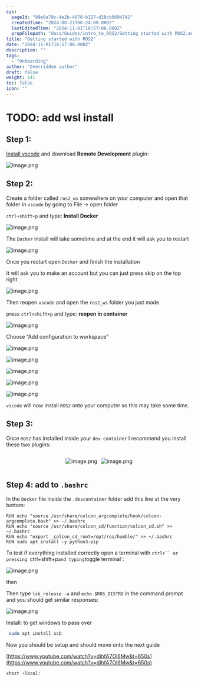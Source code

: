 ```yaml
---
sys:
  pageId: "89e0a78c-4e2b-4070-b327-d28cb0694742"
  createdTime: "2024-08-21T00:24:00.000Z"
  lastEditedTime: "2024-11-01T18:57:00.000Z"
  propFilepath: "docs/Guides/intro_to_ROS2/Getting started with ROS2.md"
title: "Getting started with ROS2"
date: "2024-11-01T18:57:00.000Z"
description: ""
tags:
  - "Onboarding"
author: "Overridden author"
draft: false
weight: 141
toc: false
icon: ""
---
```


# TODO: add wsl install

## Step 1:

[Install vscode](https://code.visualstudio.com/download) and download **Remote Development** plugin:

![image.png](https://prod-files-secure.s3.us-west-2.amazonaws.com/d518164a-d88e-44d1-a4ee-3adb3bd8bce0/efb52993-1881-4a40-b95e-6f020334f022/image.png?X-Amz-Algorithm=AWS4-HMAC-SHA256&X-Amz-Content-Sha256=UNSIGNED-PAYLOAD&X-Amz-Credential=ASIAZI2LB46656H3AFHF%2F20250221%2Fus-west-2%2Fs3%2Faws4_request&X-Amz-Date=20250221T160854Z&X-Amz-Expires=3600&X-Amz-Security-Token=IQoJb3JpZ2luX2VjELD%2F%2F%2F%2F%2F%2F%2F%2F%2F%2FwEaCXVzLXdlc3QtMiJHMEUCIQDjs%2B%2FOxEfaQkcbhkfYa3rzGLttFV2NMUoraCqur4e11gIgVhqEcDxnZX7gURD7wg2mGza02yjfblHsLpkykc6bujAqiAQI2f%2F%2F%2F%2F%2F%2F%2F%2F%2F%2FARAAGgw2Mzc0MjMxODM4MDUiDJY5WBrrEuxZR3I4%2BircA103K3J7S5s%2FkwzgKpmV7h769hllXkKD0LEn7XEyXOsIThST1PtyD4Lc7sId7wEr97K4FjhJSGUFg%2FiB9bescyuuXUqLB3cR5Kb0ay3nK%2F6Zvx1zImySx2qx%2BZXFQhVceItHIlQbZ5PGt%2BgNls1us4z9uUzbx%2BLPPtYx3mSkbmL5i4aHWkURk42YBoAOgayPAUNbxJw1%2BY5iMm53MzK57mJryY1eAZbghupYkUvWkwWy3FMU8sS%2FGPPOz0tghRH1vDXtpoeCHCjTs3qfe42HNG5Kx7QNSlp5wNK%2Fs9G3riZJexN%2FHGB04vBnpGovooTEiPhZBNy5K6yi5QbdwlDdTLut13uBGmRj4qB5V1gPLQrumGBjO0PJCMk7MVHWX9YSHPxTsp0rhaXi1EX8sVB2tiwj37%2FMzZnVdepxwpKThZtSNaxv74w1axAa%2BpJ6MaKi4tbpIj%2FgktH4GUAcYADHSrUGjKl%2BE%2F7ZrVPdz%2ByiclREHZtY48KaEUF%2FW%2FLfCAUdjTvUWeIQgimFiQe43BA9QFGmlJ2vHaI4zwX4PMY5iHaFYTtbzn4rZzPpgVPWuFvXMratQdrOPKPTRk5REuJrlcSqrQ8GAEEfgGi%2F1QRmUii2u6tEQL%2BV5XQPG%2B7RMOO94r0GOqUB%2FD3wrf%2Fsa3iOM9f%2BHTTiJ5sNYjP5gvERLsJSnAJDBtPKaGcXtgWwstRDiBN562A1U%2BZTP1oXNDd7gsXSn0M1Lapyq3pabJa%2BWeWD%2BZEJRk0Hh8W15W%2B972QHvhsqcD%2FJBkphXX50nG3QiG5i4wIjfqdFAngOeioyYK9vo1dxIiYdH5cNY8eLIAF4GxiflnsnPDgkRUdYgM7sSeUych0KS6GFozsm&X-Amz-Signature=d94ea19d034674fba7886fe70d0909ec76c06a0e0878355a73dee3a771249364&X-Amz-SignedHeaders=host&x-id=GetObject)

## Step 2:

Create a folder called `ros2_ws` somewhere on your computer and open that folder in `vscode` by going to File → open folder 

`ctrl+shift+p` and type: **Install Docker**

![image.png](https://prod-files-secure.s3.us-west-2.amazonaws.com/d518164a-d88e-44d1-a4ee-3adb3bd8bce0/2269dc0e-1cd5-47ff-bceb-c04ad9b2eab0/image.png?X-Amz-Algorithm=AWS4-HMAC-SHA256&X-Amz-Content-Sha256=UNSIGNED-PAYLOAD&X-Amz-Credential=ASIAZI2LB46656H3AFHF%2F20250221%2Fus-west-2%2Fs3%2Faws4_request&X-Amz-Date=20250221T160854Z&X-Amz-Expires=3600&X-Amz-Security-Token=IQoJb3JpZ2luX2VjELD%2F%2F%2F%2F%2F%2F%2F%2F%2F%2FwEaCXVzLXdlc3QtMiJHMEUCIQDjs%2B%2FOxEfaQkcbhkfYa3rzGLttFV2NMUoraCqur4e11gIgVhqEcDxnZX7gURD7wg2mGza02yjfblHsLpkykc6bujAqiAQI2f%2F%2F%2F%2F%2F%2F%2F%2F%2F%2FARAAGgw2Mzc0MjMxODM4MDUiDJY5WBrrEuxZR3I4%2BircA103K3J7S5s%2FkwzgKpmV7h769hllXkKD0LEn7XEyXOsIThST1PtyD4Lc7sId7wEr97K4FjhJSGUFg%2FiB9bescyuuXUqLB3cR5Kb0ay3nK%2F6Zvx1zImySx2qx%2BZXFQhVceItHIlQbZ5PGt%2BgNls1us4z9uUzbx%2BLPPtYx3mSkbmL5i4aHWkURk42YBoAOgayPAUNbxJw1%2BY5iMm53MzK57mJryY1eAZbghupYkUvWkwWy3FMU8sS%2FGPPOz0tghRH1vDXtpoeCHCjTs3qfe42HNG5Kx7QNSlp5wNK%2Fs9G3riZJexN%2FHGB04vBnpGovooTEiPhZBNy5K6yi5QbdwlDdTLut13uBGmRj4qB5V1gPLQrumGBjO0PJCMk7MVHWX9YSHPxTsp0rhaXi1EX8sVB2tiwj37%2FMzZnVdepxwpKThZtSNaxv74w1axAa%2BpJ6MaKi4tbpIj%2FgktH4GUAcYADHSrUGjKl%2BE%2F7ZrVPdz%2ByiclREHZtY48KaEUF%2FW%2FLfCAUdjTvUWeIQgimFiQe43BA9QFGmlJ2vHaI4zwX4PMY5iHaFYTtbzn4rZzPpgVPWuFvXMratQdrOPKPTRk5REuJrlcSqrQ8GAEEfgGi%2F1QRmUii2u6tEQL%2BV5XQPG%2B7RMOO94r0GOqUB%2FD3wrf%2Fsa3iOM9f%2BHTTiJ5sNYjP5gvERLsJSnAJDBtPKaGcXtgWwstRDiBN562A1U%2BZTP1oXNDd7gsXSn0M1Lapyq3pabJa%2BWeWD%2BZEJRk0Hh8W15W%2B972QHvhsqcD%2FJBkphXX50nG3QiG5i4wIjfqdFAngOeioyYK9vo1dxIiYdH5cNY8eLIAF4GxiflnsnPDgkRUdYgM7sSeUych0KS6GFozsm&X-Amz-Signature=6b741058277764b6fc87503500e0b8a7dd24643a1468dab8efbd7f300e88d172&X-Amz-SignedHeaders=host&x-id=GetObject)

The `Docker` install will take sometime and at the end it will ask you to restart

![image.png](https://prod-files-secure.s3.us-west-2.amazonaws.com/d518164a-d88e-44d1-a4ee-3adb3bd8bce0/ed233f78-be33-4b1f-b89c-9c346c0e961e/image.png?X-Amz-Algorithm=AWS4-HMAC-SHA256&X-Amz-Content-Sha256=UNSIGNED-PAYLOAD&X-Amz-Credential=ASIAZI2LB46656H3AFHF%2F20250221%2Fus-west-2%2Fs3%2Faws4_request&X-Amz-Date=20250221T160854Z&X-Amz-Expires=3600&X-Amz-Security-Token=IQoJb3JpZ2luX2VjELD%2F%2F%2F%2F%2F%2F%2F%2F%2F%2FwEaCXVzLXdlc3QtMiJHMEUCIQDjs%2B%2FOxEfaQkcbhkfYa3rzGLttFV2NMUoraCqur4e11gIgVhqEcDxnZX7gURD7wg2mGza02yjfblHsLpkykc6bujAqiAQI2f%2F%2F%2F%2F%2F%2F%2F%2F%2F%2FARAAGgw2Mzc0MjMxODM4MDUiDJY5WBrrEuxZR3I4%2BircA103K3J7S5s%2FkwzgKpmV7h769hllXkKD0LEn7XEyXOsIThST1PtyD4Lc7sId7wEr97K4FjhJSGUFg%2FiB9bescyuuXUqLB3cR5Kb0ay3nK%2F6Zvx1zImySx2qx%2BZXFQhVceItHIlQbZ5PGt%2BgNls1us4z9uUzbx%2BLPPtYx3mSkbmL5i4aHWkURk42YBoAOgayPAUNbxJw1%2BY5iMm53MzK57mJryY1eAZbghupYkUvWkwWy3FMU8sS%2FGPPOz0tghRH1vDXtpoeCHCjTs3qfe42HNG5Kx7QNSlp5wNK%2Fs9G3riZJexN%2FHGB04vBnpGovooTEiPhZBNy5K6yi5QbdwlDdTLut13uBGmRj4qB5V1gPLQrumGBjO0PJCMk7MVHWX9YSHPxTsp0rhaXi1EX8sVB2tiwj37%2FMzZnVdepxwpKThZtSNaxv74w1axAa%2BpJ6MaKi4tbpIj%2FgktH4GUAcYADHSrUGjKl%2BE%2F7ZrVPdz%2ByiclREHZtY48KaEUF%2FW%2FLfCAUdjTvUWeIQgimFiQe43BA9QFGmlJ2vHaI4zwX4PMY5iHaFYTtbzn4rZzPpgVPWuFvXMratQdrOPKPTRk5REuJrlcSqrQ8GAEEfgGi%2F1QRmUii2u6tEQL%2BV5XQPG%2B7RMOO94r0GOqUB%2FD3wrf%2Fsa3iOM9f%2BHTTiJ5sNYjP5gvERLsJSnAJDBtPKaGcXtgWwstRDiBN562A1U%2BZTP1oXNDd7gsXSn0M1Lapyq3pabJa%2BWeWD%2BZEJRk0Hh8W15W%2B972QHvhsqcD%2FJBkphXX50nG3QiG5i4wIjfqdFAngOeioyYK9vo1dxIiYdH5cNY8eLIAF4GxiflnsnPDgkRUdYgM7sSeUych0KS6GFozsm&X-Amz-Signature=b68771d6d384e61a8fef19013cbeb78294ba511686df41918fb871a8bb1eeb62&X-Amz-SignedHeaders=host&x-id=GetObject)

Once you restart open `Docker` and finish the installation

It will ask you to make an account but you can just press skip on the top right

![image.png](https://prod-files-secure.s3.us-west-2.amazonaws.com/d518164a-d88e-44d1-a4ee-3adb3bd8bce0/21010ad9-1659-4fd9-9f59-9932a09b2a3d/image.png?X-Amz-Algorithm=AWS4-HMAC-SHA256&X-Amz-Content-Sha256=UNSIGNED-PAYLOAD&X-Amz-Credential=ASIAZI2LB46656H3AFHF%2F20250221%2Fus-west-2%2Fs3%2Faws4_request&X-Amz-Date=20250221T160854Z&X-Amz-Expires=3600&X-Amz-Security-Token=IQoJb3JpZ2luX2VjELD%2F%2F%2F%2F%2F%2F%2F%2F%2F%2FwEaCXVzLXdlc3QtMiJHMEUCIQDjs%2B%2FOxEfaQkcbhkfYa3rzGLttFV2NMUoraCqur4e11gIgVhqEcDxnZX7gURD7wg2mGza02yjfblHsLpkykc6bujAqiAQI2f%2F%2F%2F%2F%2F%2F%2F%2F%2F%2FARAAGgw2Mzc0MjMxODM4MDUiDJY5WBrrEuxZR3I4%2BircA103K3J7S5s%2FkwzgKpmV7h769hllXkKD0LEn7XEyXOsIThST1PtyD4Lc7sId7wEr97K4FjhJSGUFg%2FiB9bescyuuXUqLB3cR5Kb0ay3nK%2F6Zvx1zImySx2qx%2BZXFQhVceItHIlQbZ5PGt%2BgNls1us4z9uUzbx%2BLPPtYx3mSkbmL5i4aHWkURk42YBoAOgayPAUNbxJw1%2BY5iMm53MzK57mJryY1eAZbghupYkUvWkwWy3FMU8sS%2FGPPOz0tghRH1vDXtpoeCHCjTs3qfe42HNG5Kx7QNSlp5wNK%2Fs9G3riZJexN%2FHGB04vBnpGovooTEiPhZBNy5K6yi5QbdwlDdTLut13uBGmRj4qB5V1gPLQrumGBjO0PJCMk7MVHWX9YSHPxTsp0rhaXi1EX8sVB2tiwj37%2FMzZnVdepxwpKThZtSNaxv74w1axAa%2BpJ6MaKi4tbpIj%2FgktH4GUAcYADHSrUGjKl%2BE%2F7ZrVPdz%2ByiclREHZtY48KaEUF%2FW%2FLfCAUdjTvUWeIQgimFiQe43BA9QFGmlJ2vHaI4zwX4PMY5iHaFYTtbzn4rZzPpgVPWuFvXMratQdrOPKPTRk5REuJrlcSqrQ8GAEEfgGi%2F1QRmUii2u6tEQL%2BV5XQPG%2B7RMOO94r0GOqUB%2FD3wrf%2Fsa3iOM9f%2BHTTiJ5sNYjP5gvERLsJSnAJDBtPKaGcXtgWwstRDiBN562A1U%2BZTP1oXNDd7gsXSn0M1Lapyq3pabJa%2BWeWD%2BZEJRk0Hh8W15W%2B972QHvhsqcD%2FJBkphXX50nG3QiG5i4wIjfqdFAngOeioyYK9vo1dxIiYdH5cNY8eLIAF4GxiflnsnPDgkRUdYgM7sSeUych0KS6GFozsm&X-Amz-Signature=8cb560966e0069bc2907f6aa2a6af744d148ade63cafe3cc51428016ea9582a9&X-Amz-SignedHeaders=host&x-id=GetObject)

Then reopen `vscode` and open the `ros2_ws` folder you just made

press `ctrl+shift+p` and type: **reopen in container**

![image.png](https://prod-files-secure.s3.us-west-2.amazonaws.com/d518164a-d88e-44d1-a4ee-3adb3bd8bce0/4e93b8c2-41ad-488c-8095-c74205196118/image.png?X-Amz-Algorithm=AWS4-HMAC-SHA256&X-Amz-Content-Sha256=UNSIGNED-PAYLOAD&X-Amz-Credential=ASIAZI2LB46656H3AFHF%2F20250221%2Fus-west-2%2Fs3%2Faws4_request&X-Amz-Date=20250221T160854Z&X-Amz-Expires=3600&X-Amz-Security-Token=IQoJb3JpZ2luX2VjELD%2F%2F%2F%2F%2F%2F%2F%2F%2F%2FwEaCXVzLXdlc3QtMiJHMEUCIQDjs%2B%2FOxEfaQkcbhkfYa3rzGLttFV2NMUoraCqur4e11gIgVhqEcDxnZX7gURD7wg2mGza02yjfblHsLpkykc6bujAqiAQI2f%2F%2F%2F%2F%2F%2F%2F%2F%2F%2FARAAGgw2Mzc0MjMxODM4MDUiDJY5WBrrEuxZR3I4%2BircA103K3J7S5s%2FkwzgKpmV7h769hllXkKD0LEn7XEyXOsIThST1PtyD4Lc7sId7wEr97K4FjhJSGUFg%2FiB9bescyuuXUqLB3cR5Kb0ay3nK%2F6Zvx1zImySx2qx%2BZXFQhVceItHIlQbZ5PGt%2BgNls1us4z9uUzbx%2BLPPtYx3mSkbmL5i4aHWkURk42YBoAOgayPAUNbxJw1%2BY5iMm53MzK57mJryY1eAZbghupYkUvWkwWy3FMU8sS%2FGPPOz0tghRH1vDXtpoeCHCjTs3qfe42HNG5Kx7QNSlp5wNK%2Fs9G3riZJexN%2FHGB04vBnpGovooTEiPhZBNy5K6yi5QbdwlDdTLut13uBGmRj4qB5V1gPLQrumGBjO0PJCMk7MVHWX9YSHPxTsp0rhaXi1EX8sVB2tiwj37%2FMzZnVdepxwpKThZtSNaxv74w1axAa%2BpJ6MaKi4tbpIj%2FgktH4GUAcYADHSrUGjKl%2BE%2F7ZrVPdz%2ByiclREHZtY48KaEUF%2FW%2FLfCAUdjTvUWeIQgimFiQe43BA9QFGmlJ2vHaI4zwX4PMY5iHaFYTtbzn4rZzPpgVPWuFvXMratQdrOPKPTRk5REuJrlcSqrQ8GAEEfgGi%2F1QRmUii2u6tEQL%2BV5XQPG%2B7RMOO94r0GOqUB%2FD3wrf%2Fsa3iOM9f%2BHTTiJ5sNYjP5gvERLsJSnAJDBtPKaGcXtgWwstRDiBN562A1U%2BZTP1oXNDd7gsXSn0M1Lapyq3pabJa%2BWeWD%2BZEJRk0Hh8W15W%2B972QHvhsqcD%2FJBkphXX50nG3QiG5i4wIjfqdFAngOeioyYK9vo1dxIiYdH5cNY8eLIAF4GxiflnsnPDgkRUdYgM7sSeUych0KS6GFozsm&X-Amz-Signature=7ff93febcfdf28a41a70def7cf2d4824fe1e8281ee4a5914cdcfafd04636c7dc&X-Amz-SignedHeaders=host&x-id=GetObject)

Choose “Add configuration to workspace”

![image.png](https://prod-files-secure.s3.us-west-2.amazonaws.com/d518164a-d88e-44d1-a4ee-3adb3bd8bce0/9560b282-5060-4989-ba37-97e7b2c22476/image.png?X-Amz-Algorithm=AWS4-HMAC-SHA256&X-Amz-Content-Sha256=UNSIGNED-PAYLOAD&X-Amz-Credential=ASIAZI2LB46656H3AFHF%2F20250221%2Fus-west-2%2Fs3%2Faws4_request&X-Amz-Date=20250221T160854Z&X-Amz-Expires=3600&X-Amz-Security-Token=IQoJb3JpZ2luX2VjELD%2F%2F%2F%2F%2F%2F%2F%2F%2F%2FwEaCXVzLXdlc3QtMiJHMEUCIQDjs%2B%2FOxEfaQkcbhkfYa3rzGLttFV2NMUoraCqur4e11gIgVhqEcDxnZX7gURD7wg2mGza02yjfblHsLpkykc6bujAqiAQI2f%2F%2F%2F%2F%2F%2F%2F%2F%2F%2FARAAGgw2Mzc0MjMxODM4MDUiDJY5WBrrEuxZR3I4%2BircA103K3J7S5s%2FkwzgKpmV7h769hllXkKD0LEn7XEyXOsIThST1PtyD4Lc7sId7wEr97K4FjhJSGUFg%2FiB9bescyuuXUqLB3cR5Kb0ay3nK%2F6Zvx1zImySx2qx%2BZXFQhVceItHIlQbZ5PGt%2BgNls1us4z9uUzbx%2BLPPtYx3mSkbmL5i4aHWkURk42YBoAOgayPAUNbxJw1%2BY5iMm53MzK57mJryY1eAZbghupYkUvWkwWy3FMU8sS%2FGPPOz0tghRH1vDXtpoeCHCjTs3qfe42HNG5Kx7QNSlp5wNK%2Fs9G3riZJexN%2FHGB04vBnpGovooTEiPhZBNy5K6yi5QbdwlDdTLut13uBGmRj4qB5V1gPLQrumGBjO0PJCMk7MVHWX9YSHPxTsp0rhaXi1EX8sVB2tiwj37%2FMzZnVdepxwpKThZtSNaxv74w1axAa%2BpJ6MaKi4tbpIj%2FgktH4GUAcYADHSrUGjKl%2BE%2F7ZrVPdz%2ByiclREHZtY48KaEUF%2FW%2FLfCAUdjTvUWeIQgimFiQe43BA9QFGmlJ2vHaI4zwX4PMY5iHaFYTtbzn4rZzPpgVPWuFvXMratQdrOPKPTRk5REuJrlcSqrQ8GAEEfgGi%2F1QRmUii2u6tEQL%2BV5XQPG%2B7RMOO94r0GOqUB%2FD3wrf%2Fsa3iOM9f%2BHTTiJ5sNYjP5gvERLsJSnAJDBtPKaGcXtgWwstRDiBN562A1U%2BZTP1oXNDd7gsXSn0M1Lapyq3pabJa%2BWeWD%2BZEJRk0Hh8W15W%2B972QHvhsqcD%2FJBkphXX50nG3QiG5i4wIjfqdFAngOeioyYK9vo1dxIiYdH5cNY8eLIAF4GxiflnsnPDgkRUdYgM7sSeUych0KS6GFozsm&X-Amz-Signature=814c05984750ed32126301510dd60f77c48fd94fb397ac97d45d4782e0e76ba1&X-Amz-SignedHeaders=host&x-id=GetObject)

![image.png](https://prod-files-secure.s3.us-west-2.amazonaws.com/d518164a-d88e-44d1-a4ee-3adb3bd8bce0/2ee63f81-886b-48e8-a553-dc6e5eac99e4/image.png?X-Amz-Algorithm=AWS4-HMAC-SHA256&X-Amz-Content-Sha256=UNSIGNED-PAYLOAD&X-Amz-Credential=ASIAZI2LB46656H3AFHF%2F20250221%2Fus-west-2%2Fs3%2Faws4_request&X-Amz-Date=20250221T160854Z&X-Amz-Expires=3600&X-Amz-Security-Token=IQoJb3JpZ2luX2VjELD%2F%2F%2F%2F%2F%2F%2F%2F%2F%2FwEaCXVzLXdlc3QtMiJHMEUCIQDjs%2B%2FOxEfaQkcbhkfYa3rzGLttFV2NMUoraCqur4e11gIgVhqEcDxnZX7gURD7wg2mGza02yjfblHsLpkykc6bujAqiAQI2f%2F%2F%2F%2F%2F%2F%2F%2F%2F%2FARAAGgw2Mzc0MjMxODM4MDUiDJY5WBrrEuxZR3I4%2BircA103K3J7S5s%2FkwzgKpmV7h769hllXkKD0LEn7XEyXOsIThST1PtyD4Lc7sId7wEr97K4FjhJSGUFg%2FiB9bescyuuXUqLB3cR5Kb0ay3nK%2F6Zvx1zImySx2qx%2BZXFQhVceItHIlQbZ5PGt%2BgNls1us4z9uUzbx%2BLPPtYx3mSkbmL5i4aHWkURk42YBoAOgayPAUNbxJw1%2BY5iMm53MzK57mJryY1eAZbghupYkUvWkwWy3FMU8sS%2FGPPOz0tghRH1vDXtpoeCHCjTs3qfe42HNG5Kx7QNSlp5wNK%2Fs9G3riZJexN%2FHGB04vBnpGovooTEiPhZBNy5K6yi5QbdwlDdTLut13uBGmRj4qB5V1gPLQrumGBjO0PJCMk7MVHWX9YSHPxTsp0rhaXi1EX8sVB2tiwj37%2FMzZnVdepxwpKThZtSNaxv74w1axAa%2BpJ6MaKi4tbpIj%2FgktH4GUAcYADHSrUGjKl%2BE%2F7ZrVPdz%2ByiclREHZtY48KaEUF%2FW%2FLfCAUdjTvUWeIQgimFiQe43BA9QFGmlJ2vHaI4zwX4PMY5iHaFYTtbzn4rZzPpgVPWuFvXMratQdrOPKPTRk5REuJrlcSqrQ8GAEEfgGi%2F1QRmUii2u6tEQL%2BV5XQPG%2B7RMOO94r0GOqUB%2FD3wrf%2Fsa3iOM9f%2BHTTiJ5sNYjP5gvERLsJSnAJDBtPKaGcXtgWwstRDiBN562A1U%2BZTP1oXNDd7gsXSn0M1Lapyq3pabJa%2BWeWD%2BZEJRk0Hh8W15W%2B972QHvhsqcD%2FJBkphXX50nG3QiG5i4wIjfqdFAngOeioyYK9vo1dxIiYdH5cNY8eLIAF4GxiflnsnPDgkRUdYgM7sSeUych0KS6GFozsm&X-Amz-Signature=2948457356ad49386ca162ffaad286f82fca5d7cf8df479f94024f40da4fc985&X-Amz-SignedHeaders=host&x-id=GetObject)

![image.png](https://prod-files-secure.s3.us-west-2.amazonaws.com/d518164a-d88e-44d1-a4ee-3adb3bd8bce0/ae1580b2-b048-407e-aed9-b584224a7a04/image.png?X-Amz-Algorithm=AWS4-HMAC-SHA256&X-Amz-Content-Sha256=UNSIGNED-PAYLOAD&X-Amz-Credential=ASIAZI2LB46656H3AFHF%2F20250221%2Fus-west-2%2Fs3%2Faws4_request&X-Amz-Date=20250221T160854Z&X-Amz-Expires=3600&X-Amz-Security-Token=IQoJb3JpZ2luX2VjELD%2F%2F%2F%2F%2F%2F%2F%2F%2F%2FwEaCXVzLXdlc3QtMiJHMEUCIQDjs%2B%2FOxEfaQkcbhkfYa3rzGLttFV2NMUoraCqur4e11gIgVhqEcDxnZX7gURD7wg2mGza02yjfblHsLpkykc6bujAqiAQI2f%2F%2F%2F%2F%2F%2F%2F%2F%2F%2FARAAGgw2Mzc0MjMxODM4MDUiDJY5WBrrEuxZR3I4%2BircA103K3J7S5s%2FkwzgKpmV7h769hllXkKD0LEn7XEyXOsIThST1PtyD4Lc7sId7wEr97K4FjhJSGUFg%2FiB9bescyuuXUqLB3cR5Kb0ay3nK%2F6Zvx1zImySx2qx%2BZXFQhVceItHIlQbZ5PGt%2BgNls1us4z9uUzbx%2BLPPtYx3mSkbmL5i4aHWkURk42YBoAOgayPAUNbxJw1%2BY5iMm53MzK57mJryY1eAZbghupYkUvWkwWy3FMU8sS%2FGPPOz0tghRH1vDXtpoeCHCjTs3qfe42HNG5Kx7QNSlp5wNK%2Fs9G3riZJexN%2FHGB04vBnpGovooTEiPhZBNy5K6yi5QbdwlDdTLut13uBGmRj4qB5V1gPLQrumGBjO0PJCMk7MVHWX9YSHPxTsp0rhaXi1EX8sVB2tiwj37%2FMzZnVdepxwpKThZtSNaxv74w1axAa%2BpJ6MaKi4tbpIj%2FgktH4GUAcYADHSrUGjKl%2BE%2F7ZrVPdz%2ByiclREHZtY48KaEUF%2FW%2FLfCAUdjTvUWeIQgimFiQe43BA9QFGmlJ2vHaI4zwX4PMY5iHaFYTtbzn4rZzPpgVPWuFvXMratQdrOPKPTRk5REuJrlcSqrQ8GAEEfgGi%2F1QRmUii2u6tEQL%2BV5XQPG%2B7RMOO94r0GOqUB%2FD3wrf%2Fsa3iOM9f%2BHTTiJ5sNYjP5gvERLsJSnAJDBtPKaGcXtgWwstRDiBN562A1U%2BZTP1oXNDd7gsXSn0M1Lapyq3pabJa%2BWeWD%2BZEJRk0Hh8W15W%2B972QHvhsqcD%2FJBkphXX50nG3QiG5i4wIjfqdFAngOeioyYK9vo1dxIiYdH5cNY8eLIAF4GxiflnsnPDgkRUdYgM7sSeUych0KS6GFozsm&X-Amz-Signature=b5a821609a2bcd33d974f00c2b126790c8cd61c4c126d8850d7f6eef74d2cdfc&X-Amz-SignedHeaders=host&x-id=GetObject)

![image.png](https://prod-files-secure.s3.us-west-2.amazonaws.com/d518164a-d88e-44d1-a4ee-3adb3bd8bce0/53255b28-f75e-430f-b9e3-c0ac8577e42b/image.png?X-Amz-Algorithm=AWS4-HMAC-SHA256&X-Amz-Content-Sha256=UNSIGNED-PAYLOAD&X-Amz-Credential=ASIAZI2LB46656H3AFHF%2F20250221%2Fus-west-2%2Fs3%2Faws4_request&X-Amz-Date=20250221T160854Z&X-Amz-Expires=3600&X-Amz-Security-Token=IQoJb3JpZ2luX2VjELD%2F%2F%2F%2F%2F%2F%2F%2F%2F%2FwEaCXVzLXdlc3QtMiJHMEUCIQDjs%2B%2FOxEfaQkcbhkfYa3rzGLttFV2NMUoraCqur4e11gIgVhqEcDxnZX7gURD7wg2mGza02yjfblHsLpkykc6bujAqiAQI2f%2F%2F%2F%2F%2F%2F%2F%2F%2F%2FARAAGgw2Mzc0MjMxODM4MDUiDJY5WBrrEuxZR3I4%2BircA103K3J7S5s%2FkwzgKpmV7h769hllXkKD0LEn7XEyXOsIThST1PtyD4Lc7sId7wEr97K4FjhJSGUFg%2FiB9bescyuuXUqLB3cR5Kb0ay3nK%2F6Zvx1zImySx2qx%2BZXFQhVceItHIlQbZ5PGt%2BgNls1us4z9uUzbx%2BLPPtYx3mSkbmL5i4aHWkURk42YBoAOgayPAUNbxJw1%2BY5iMm53MzK57mJryY1eAZbghupYkUvWkwWy3FMU8sS%2FGPPOz0tghRH1vDXtpoeCHCjTs3qfe42HNG5Kx7QNSlp5wNK%2Fs9G3riZJexN%2FHGB04vBnpGovooTEiPhZBNy5K6yi5QbdwlDdTLut13uBGmRj4qB5V1gPLQrumGBjO0PJCMk7MVHWX9YSHPxTsp0rhaXi1EX8sVB2tiwj37%2FMzZnVdepxwpKThZtSNaxv74w1axAa%2BpJ6MaKi4tbpIj%2FgktH4GUAcYADHSrUGjKl%2BE%2F7ZrVPdz%2ByiclREHZtY48KaEUF%2FW%2FLfCAUdjTvUWeIQgimFiQe43BA9QFGmlJ2vHaI4zwX4PMY5iHaFYTtbzn4rZzPpgVPWuFvXMratQdrOPKPTRk5REuJrlcSqrQ8GAEEfgGi%2F1QRmUii2u6tEQL%2BV5XQPG%2B7RMOO94r0GOqUB%2FD3wrf%2Fsa3iOM9f%2BHTTiJ5sNYjP5gvERLsJSnAJDBtPKaGcXtgWwstRDiBN562A1U%2BZTP1oXNDd7gsXSn0M1Lapyq3pabJa%2BWeWD%2BZEJRk0Hh8W15W%2B972QHvhsqcD%2FJBkphXX50nG3QiG5i4wIjfqdFAngOeioyYK9vo1dxIiYdH5cNY8eLIAF4GxiflnsnPDgkRUdYgM7sSeUych0KS6GFozsm&X-Amz-Signature=1e1ded80c59f77c98b56f59f2abc81510bf43b9de85c8a1f9ff798772efbf9bd&X-Amz-SignedHeaders=host&x-id=GetObject)

![image.png](https://prod-files-secure.s3.us-west-2.amazonaws.com/d518164a-d88e-44d1-a4ee-3adb3bd8bce0/7c562767-5af9-4ffb-97d1-327bcdf4ee00/image.png?X-Amz-Algorithm=AWS4-HMAC-SHA256&X-Amz-Content-Sha256=UNSIGNED-PAYLOAD&X-Amz-Credential=ASIAZI2LB46656H3AFHF%2F20250221%2Fus-west-2%2Fs3%2Faws4_request&X-Amz-Date=20250221T160854Z&X-Amz-Expires=3600&X-Amz-Security-Token=IQoJb3JpZ2luX2VjELD%2F%2F%2F%2F%2F%2F%2F%2F%2F%2FwEaCXVzLXdlc3QtMiJHMEUCIQDjs%2B%2FOxEfaQkcbhkfYa3rzGLttFV2NMUoraCqur4e11gIgVhqEcDxnZX7gURD7wg2mGza02yjfblHsLpkykc6bujAqiAQI2f%2F%2F%2F%2F%2F%2F%2F%2F%2F%2FARAAGgw2Mzc0MjMxODM4MDUiDJY5WBrrEuxZR3I4%2BircA103K3J7S5s%2FkwzgKpmV7h769hllXkKD0LEn7XEyXOsIThST1PtyD4Lc7sId7wEr97K4FjhJSGUFg%2FiB9bescyuuXUqLB3cR5Kb0ay3nK%2F6Zvx1zImySx2qx%2BZXFQhVceItHIlQbZ5PGt%2BgNls1us4z9uUzbx%2BLPPtYx3mSkbmL5i4aHWkURk42YBoAOgayPAUNbxJw1%2BY5iMm53MzK57mJryY1eAZbghupYkUvWkwWy3FMU8sS%2FGPPOz0tghRH1vDXtpoeCHCjTs3qfe42HNG5Kx7QNSlp5wNK%2Fs9G3riZJexN%2FHGB04vBnpGovooTEiPhZBNy5K6yi5QbdwlDdTLut13uBGmRj4qB5V1gPLQrumGBjO0PJCMk7MVHWX9YSHPxTsp0rhaXi1EX8sVB2tiwj37%2FMzZnVdepxwpKThZtSNaxv74w1axAa%2BpJ6MaKi4tbpIj%2FgktH4GUAcYADHSrUGjKl%2BE%2F7ZrVPdz%2ByiclREHZtY48KaEUF%2FW%2FLfCAUdjTvUWeIQgimFiQe43BA9QFGmlJ2vHaI4zwX4PMY5iHaFYTtbzn4rZzPpgVPWuFvXMratQdrOPKPTRk5REuJrlcSqrQ8GAEEfgGi%2F1QRmUii2u6tEQL%2BV5XQPG%2B7RMOO94r0GOqUB%2FD3wrf%2Fsa3iOM9f%2BHTTiJ5sNYjP5gvERLsJSnAJDBtPKaGcXtgWwstRDiBN562A1U%2BZTP1oXNDd7gsXSn0M1Lapyq3pabJa%2BWeWD%2BZEJRk0Hh8W15W%2B972QHvhsqcD%2FJBkphXX50nG3QiG5i4wIjfqdFAngOeioyYK9vo1dxIiYdH5cNY8eLIAF4GxiflnsnPDgkRUdYgM7sSeUych0KS6GFozsm&X-Amz-Signature=7f1c6cb7ea222c962c752ec9740bfaebba37cdcc52fd68715ada6a260c3a0573&X-Amz-SignedHeaders=host&x-id=GetObject)

`vscode` will now install `ROS2` onto your computer so this may take some time.

## Step 3:

Once `ROS2` has installed inside your `dev-container` I recommend you install these two plugins:

<div style="display: flex;flex-direction: row; column-gap:10px; max-width: 630px;justify-content: center;">
<div>

![image.png](https://prod-files-secure.s3.us-west-2.amazonaws.com/d518164a-d88e-44d1-a4ee-3adb3bd8bce0/3fc3d550-5a54-4ba1-ba6b-faa01cdb7369/image.png?X-Amz-Algorithm=AWS4-HMAC-SHA256&X-Amz-Content-Sha256=UNSIGNED-PAYLOAD&X-Amz-Credential=ASIAZI2LB4667KBFYWPK%2F20250221%2Fus-west-2%2Fs3%2Faws4_request&X-Amz-Date=20250221T160856Z&X-Amz-Expires=3600&X-Amz-Security-Token=IQoJb3JpZ2luX2VjELD%2F%2F%2F%2F%2F%2F%2F%2F%2F%2FwEaCXVzLXdlc3QtMiJIMEYCIQDWefCcxTbVNW9UHGhediPbaLZhOZCYaGIuAzmXgd9Z1wIhAIwODUp65sRzGpyH6OTKZog9D9bY5lijfkI3bXno15CSKogECNn%2F%2F%2F%2F%2F%2F%2F%2F%2F%2FwEQABoMNjM3NDIzMTgzODA1IgypxIZo%2B2wPOOpT0vgq3AO5MXdxP%2FaiiseX8sv79MJmPWu8wh71k2zOM67fxC78mnVhxs9JQq1fSd67IH%2FjZ9bx6UrbcX8QdMpPl5sTgcTm49F9657U2qIToYhPTbgTpPjfuX59WjJmGrw%2FcrQ47qa77T4nupC08V4YTyM5ajrAlKu5bteD4ArAQJP1HM9FAraG7iQ%2Bw4mJ9k6RBTqJBdy72fXT75LMV8t8ibPjWUjGIphJzfMog9mPn2hTep6kNTaIra9I4LINKVqPlYwHmff6%2F4g7yZ0veQD26r8IS5kvsSv9NaaMk0Keczr6ibN1zEqO5uyCF%2Beq%2Fl6WzY5DGqPkdWjXQO%2BQEGhFK%2FZgYKlkYRmb1OUId9JkwvoPBrMNdQFPkKAmMxs9di3Z4jzP2GKOuji4fUEZTg9SlcgF7v1wElq3o%2FQABjDBq%2Bxec%2BtcQYMGyfSv%2FoexcmF4jFLjWX7YC9OXsZAmaxPZKbQt%2BJ1d%2FifmiICyYZ%2FhP6UXZ%2BwgKD1uP6ojujUsm6%2BmyYkB%2FroR1J%2FF6CKcFU8uF8sz7z3k5R4MHpfRkLz2IKkTAFBmwNLbxYScusmDZqMOwVThNShn1RwXpRmC%2FHO8i77SU01Dxa3xMuPqxM%2BvEG69uDdzVDCbhyD0KaZZPnY9xTDkveK9BjqkAUrG5qDZy0K5Mmv6FDuJ2PcahZYoIHkrDTnXP%2Fi4iyIml%2F6hYsiO4KiM%2F4K2bvnzdwXr4UnfyZqPoWXTh5TEj3K41YnvhFWoqeEgQ9ySSC%2B%2BlI%2F8WypjFkJADKWjuwxgnvnKmfpcnCxpuq66%2BDAhc2i%2BM8HcrSsg1NhwAOQwQnMSfSKvDYkKG9jtJXcFplkJT7ETOqgMO8Tmhr8VNcrz98u8Pw3C&X-Amz-Signature=a0cb8acda5898e953ef435392b7cdbdbb0f84f9bec71c4167df1325eb9d248bf&X-Amz-SignedHeaders=host&x-id=GetObject)

</div>
<div>

![image.png](https://prod-files-secure.s3.us-west-2.amazonaws.com/d518164a-d88e-44d1-a4ee-3adb3bd8bce0/d994cc66-13c2-4093-a5a3-f84cf4601a82/image.png?X-Amz-Algorithm=AWS4-HMAC-SHA256&X-Amz-Content-Sha256=UNSIGNED-PAYLOAD&X-Amz-Credential=ASIAZI2LB4667HFPG3IB%2F20250221%2Fus-west-2%2Fs3%2Faws4_request&X-Amz-Date=20250221T160857Z&X-Amz-Expires=3600&X-Amz-Security-Token=IQoJb3JpZ2luX2VjELD%2F%2F%2F%2F%2F%2F%2F%2F%2F%2FwEaCXVzLXdlc3QtMiJHMEUCIQCN1upA%2Fn5sj1ioTQbkOIIlR4S%2BsGTd4fURL8rv%2BjyokQIgLk6iM0CI41%2BSrKfROUrfYvNf1fmjDofDwDU2qtzHNoEqiAQI2f%2F%2F%2F%2F%2F%2F%2F%2F%2F%2FARAAGgw2Mzc0MjMxODM4MDUiDAetyOhPRVH6Q9MDTSrcA6M3iOb5QlE6QDjKoUdVSmMtRXyzN0pk9G1MUTV4B%2FlQsitU7LCZkzjEpPtRIzP1y1SdQ8KlJwYez0N0cHVlapjW%2FCh3XvQiYPtpbTqkPxAfCyaw5nJe7BrDU71R05y%2F%2By3xj2zLLbPqzCm2MVacjxXOhK6Eq8a7VvDaaCq9kh4%2BHqJRZrhUuoOBkd8S8DKzikXWCqCwIxfWE4nwyBPoJzK%2B5MtQPwkac7xRkfsNDv5aaytPjiaY5PxwPqgAbS2v5Tf0ueJbGLdm6dJyF0NAUSz3UJ3ujvxPaLTvskc9lbXK04xOaOaFSfdNfTDbnrrXTAxHhsPqd2ZufsjOxo4rE04ufHny567chjg0P%2BkgkiYnra7ImEC1LiPyxcThbida2demkyIWcQknlopcuuXeqzof6kiF%2FtZG7kg3WDhOL4MXeQvK8gGd0kIxMg3UoilWjpQLvMnRn90iPdz%2BydI%2Fxz0kAk3ngPwziR%2FOS0zBfIEgLif4OF2hUvF0QduWsEWiWK9hbT2%2BNHpUbFKVUP8TshQjPh%2BUR8Lne372OD0qhacOIknl2Hsvfts8DgQwrGMcQUBv4Cd4mac1KtOuTK6I%2B84CEv3cFZ28ED3ZUj7tnNXe99jsEi7oKdgeQPebMM694r0GOqUB7VfA6%2FpkPJ8REyorBQyPSatg8ymxtrzD8NMpnDBsV3Sq4FgCx2XguzfIZ72eukOOdZPYqTVFk2iHSVjzzTd04EMdbTqY7NzXfUEU%2FoF3ZMqkji2ze%2Bn01JtfHGAUU9%2BXsU7iBvNGSlzliH2dPd3eNyHTLSTWELQi7jPKO0fvEuKKz3MRk9i5VG4ImNMSSu%2ByKoWH7y19qZCiwrAZ5CsH3UEEEu83&X-Amz-Signature=3c9ee2efc00231f9f004851c21b4e41a32cb59b83d9b6a67cae84afc9fabec30&X-Amz-SignedHeaders=host&x-id=GetObject)

</div>
</div>

## Step 4: add to `.bashrc`

In the `Docker` file inside the `.devcontainer` folder add this line at the very bottom: 

```docker
RUN echo "source /usr/share/colcon_argcomplete/hook/colcon-argcomplete.bash" >> ~/.bashrc
RUN echo "source /usr/share/colcon_cd/function/colcon_cd.sh" >> ~/.bashrc
RUN echo "export _colcon_cd_root=/opt/ros/humble/" >> ~/.bashrc
RUN sudo apt install -y python3-pip 
```

To test if everything installed correctly open a terminal with `ctrl+`` or pressing `ctrl+shift+p` and typing `toggle terminal`:

![image.png](https://prod-files-secure.s3.us-west-2.amazonaws.com/d518164a-d88e-44d1-a4ee-3adb3bd8bce0/6a4943d8-b04e-4c02-9a58-775f3384d1a5/image.png?X-Amz-Algorithm=AWS4-HMAC-SHA256&X-Amz-Content-Sha256=UNSIGNED-PAYLOAD&X-Amz-Credential=ASIAZI2LB46656H3AFHF%2F20250221%2Fus-west-2%2Fs3%2Faws4_request&X-Amz-Date=20250221T160854Z&X-Amz-Expires=3600&X-Amz-Security-Token=IQoJb3JpZ2luX2VjELD%2F%2F%2F%2F%2F%2F%2F%2F%2F%2FwEaCXVzLXdlc3QtMiJHMEUCIQDjs%2B%2FOxEfaQkcbhkfYa3rzGLttFV2NMUoraCqur4e11gIgVhqEcDxnZX7gURD7wg2mGza02yjfblHsLpkykc6bujAqiAQI2f%2F%2F%2F%2F%2F%2F%2F%2F%2F%2FARAAGgw2Mzc0MjMxODM4MDUiDJY5WBrrEuxZR3I4%2BircA103K3J7S5s%2FkwzgKpmV7h769hllXkKD0LEn7XEyXOsIThST1PtyD4Lc7sId7wEr97K4FjhJSGUFg%2FiB9bescyuuXUqLB3cR5Kb0ay3nK%2F6Zvx1zImySx2qx%2BZXFQhVceItHIlQbZ5PGt%2BgNls1us4z9uUzbx%2BLPPtYx3mSkbmL5i4aHWkURk42YBoAOgayPAUNbxJw1%2BY5iMm53MzK57mJryY1eAZbghupYkUvWkwWy3FMU8sS%2FGPPOz0tghRH1vDXtpoeCHCjTs3qfe42HNG5Kx7QNSlp5wNK%2Fs9G3riZJexN%2FHGB04vBnpGovooTEiPhZBNy5K6yi5QbdwlDdTLut13uBGmRj4qB5V1gPLQrumGBjO0PJCMk7MVHWX9YSHPxTsp0rhaXi1EX8sVB2tiwj37%2FMzZnVdepxwpKThZtSNaxv74w1axAa%2BpJ6MaKi4tbpIj%2FgktH4GUAcYADHSrUGjKl%2BE%2F7ZrVPdz%2ByiclREHZtY48KaEUF%2FW%2FLfCAUdjTvUWeIQgimFiQe43BA9QFGmlJ2vHaI4zwX4PMY5iHaFYTtbzn4rZzPpgVPWuFvXMratQdrOPKPTRk5REuJrlcSqrQ8GAEEfgGi%2F1QRmUii2u6tEQL%2BV5XQPG%2B7RMOO94r0GOqUB%2FD3wrf%2Fsa3iOM9f%2BHTTiJ5sNYjP5gvERLsJSnAJDBtPKaGcXtgWwstRDiBN562A1U%2BZTP1oXNDd7gsXSn0M1Lapyq3pabJa%2BWeWD%2BZEJRk0Hh8W15W%2B972QHvhsqcD%2FJBkphXX50nG3QiG5i4wIjfqdFAngOeioyYK9vo1dxIiYdH5cNY8eLIAF4GxiflnsnPDgkRUdYgM7sSeUych0KS6GFozsm&X-Amz-Signature=f8fc5482e996c37047ebcb58f294b453a0f6cc9d2e7f52a48ff59b0f86f1c038&X-Amz-SignedHeaders=host&x-id=GetObject)

then 

Then type `lsb_release -a` and `echo $ROS_DISTRO` in the command prompt and you should get similar responses:

![image.png](https://prod-files-secure.s3.us-west-2.amazonaws.com/d518164a-d88e-44d1-a4ee-3adb3bd8bce0/3e635dec-a805-4e85-8b9e-d000e5b71a4e/image.png?X-Amz-Algorithm=AWS4-HMAC-SHA256&X-Amz-Content-Sha256=UNSIGNED-PAYLOAD&X-Amz-Credential=ASIAZI2LB46656H3AFHF%2F20250221%2Fus-west-2%2Fs3%2Faws4_request&X-Amz-Date=20250221T160854Z&X-Amz-Expires=3600&X-Amz-Security-Token=IQoJb3JpZ2luX2VjELD%2F%2F%2F%2F%2F%2F%2F%2F%2F%2FwEaCXVzLXdlc3QtMiJHMEUCIQDjs%2B%2FOxEfaQkcbhkfYa3rzGLttFV2NMUoraCqur4e11gIgVhqEcDxnZX7gURD7wg2mGza02yjfblHsLpkykc6bujAqiAQI2f%2F%2F%2F%2F%2F%2F%2F%2F%2F%2FARAAGgw2Mzc0MjMxODM4MDUiDJY5WBrrEuxZR3I4%2BircA103K3J7S5s%2FkwzgKpmV7h769hllXkKD0LEn7XEyXOsIThST1PtyD4Lc7sId7wEr97K4FjhJSGUFg%2FiB9bescyuuXUqLB3cR5Kb0ay3nK%2F6Zvx1zImySx2qx%2BZXFQhVceItHIlQbZ5PGt%2BgNls1us4z9uUzbx%2BLPPtYx3mSkbmL5i4aHWkURk42YBoAOgayPAUNbxJw1%2BY5iMm53MzK57mJryY1eAZbghupYkUvWkwWy3FMU8sS%2FGPPOz0tghRH1vDXtpoeCHCjTs3qfe42HNG5Kx7QNSlp5wNK%2Fs9G3riZJexN%2FHGB04vBnpGovooTEiPhZBNy5K6yi5QbdwlDdTLut13uBGmRj4qB5V1gPLQrumGBjO0PJCMk7MVHWX9YSHPxTsp0rhaXi1EX8sVB2tiwj37%2FMzZnVdepxwpKThZtSNaxv74w1axAa%2BpJ6MaKi4tbpIj%2FgktH4GUAcYADHSrUGjKl%2BE%2F7ZrVPdz%2ByiclREHZtY48KaEUF%2FW%2FLfCAUdjTvUWeIQgimFiQe43BA9QFGmlJ2vHaI4zwX4PMY5iHaFYTtbzn4rZzPpgVPWuFvXMratQdrOPKPTRk5REuJrlcSqrQ8GAEEfgGi%2F1QRmUii2u6tEQL%2BV5XQPG%2B7RMOO94r0GOqUB%2FD3wrf%2Fsa3iOM9f%2BHTTiJ5sNYjP5gvERLsJSnAJDBtPKaGcXtgWwstRDiBN562A1U%2BZTP1oXNDd7gsXSn0M1Lapyq3pabJa%2BWeWD%2BZEJRk0Hh8W15W%2B972QHvhsqcD%2FJBkphXX50nG3QiG5i4wIjfqdFAngOeioyYK9vo1dxIiYdH5cNY8eLIAF4GxiflnsnPDgkRUdYgM7sSeUych0KS6GFozsm&X-Amz-Signature=decd099097a9e08cdbf75637075edc2871047c3cb34501986fbdda4c87af6522&X-Amz-SignedHeaders=host&x-id=GetObject)

Install:  to get windows to pass over

```bash
 sudo apt install xcb
```

Now you should be setup and should move onto the next guide 

[https://www.youtube.com/watch?v=dihfA7Ol6Mw&t=650s](https://www.youtube.com/watch?v=dihfA7Ol6Mw&t=650s)

```python
xhost +local:
```
